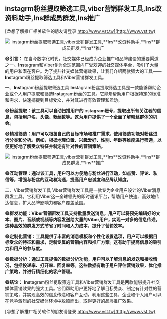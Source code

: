 ## **instagrm粉丝提取筛选工具,viber营销群发工具,**Ins**改资料助手,**Ins**群成员群发,**Ins**推广**

[😍想了解推广相关软件的朋友请登录 http://www.vst.tw](http://www.vst.tw)

 <center><img src="https://vst.tw/MP4/tuiguang/png/4.png" alt="instagrm粉丝提取筛选工具,viber营销群发工具,**Ins**改资料助手,**Ins**群成员群发,**Ins**推广"></center>

**😄引言：**
在当今数字化时代，社交媒体已经成为企业推广和品牌建设的重要渠道之一。**Ins**tagram和Viber作为全球范围内广受欢迎的社交媒体平台，吸引了大量的用户和潜在客户。为了提升社交媒体营销效果，让我们介绍两款强大的工具——**Ins**tagram粉丝提取筛选工具和Viber营销群发工具。

一、**Ins**tagram粉丝提取筛选工具
**Ins**tagram粉丝提取筛选工具是一款能够帮助企业或个人用户提取和筛选**Ins**tagram粉丝的工具。它能够帮助用户根据特定的标准和需求，快速捕捉到目标受众，并对其进行有效管理和互动。

**😄粉丝提取：该工具可以自动扫描用户的**Ins**tagram账号，提取出所有关注者的信息，包括用户名、头像、粉丝数等。这为用户提供了一个全面了解粉丝群体的机会。**

**😄精准筛选：用户可以根据自己的目标市场和推广需求，使用筛选功能对粉丝进行分类和分析。例如，根据地理位置、兴趣爱好、性别、年龄等维度进行筛选，以便更好地了解受众特征并制定有针对性的营销策略。**

 <center><img src="https://vst.tw/MP4/tuiguang/png/5.png" alt="instagrm粉丝提取筛选工具,viber营销群发工具,**Ins**改资料助手,**Ins**群成员群发,**Ins**推广"></center>

**😄互动管理：通过该工具，用户可以方便地与粉丝进行互动，如点赞、评论、私信等，增强与粉丝的互动和沟通，提高用户忠诚度和品牌认知度。**

二、Viber营销群发工具
Viber营销群发工具是一款专为企业用户设计的Viber消息群发工具。它利用Viber这一全球领先的即时通讯平台，帮助用户快速、高效地传达信息，扩大品牌影响力和客户覆盖范围。

**😄群发功能：Viber营销群发工具支持批量发送消息，用户可以将预先编辑好的文本、图片、音频或视频等内容发送给大量的Viber用户，实现一对多的信息传递。这种高效的群发方式节省了时间和人力成本，提升了营销效率。**

**😄定制化营销：工具提供了丰富的消息模板和个性化设置选项，用户可以根据目标受众的特征和需求，定制专属的营销内容和推广方案。这有助于提高信息的吸引力和用户的参与度。**

**😄数据分析：通过工具提供的数据分析功能，用户可以了解消息的发送和接收情况，包括投递率、打开率、回复率等。这些数据有助于用户评估营销效果，优化推广策略，并进行精细化的客户管理。**

**😄结论：**
**Ins**tagram粉丝提取筛选工具和Viber营销群发工具是两款能够提升社交媒体营销效果的强大工具。它们帮助用户更好地了解目标受众、制定有针对性的营销策略，并实现高效的信息传递和客户互动。利用这些工具，企业和个人用户可以在竞争激烈的社交媒体环境中脱颖而出，取得更好的品牌推广效果。

[😍想了解推广相关软件的朋友请登录 http://www.vst.tw](http://www.vst.tw)



